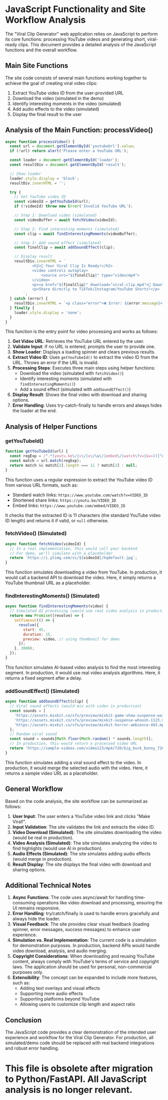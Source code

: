 # JavaScript Functionality and Site Workflow Analysis

The "Viral Clip Generator" web application relies on JavaScript to perform its core functions: processing YouTube videos and generating short, viral-ready clips. This document provides a detailed analysis of the JavaScript functions and the overall workflow.

## Main Site Functions

The site code consists of several main functions working together to achieve the goal of creating viral video clips:

1. Extract YouTube video ID from the user-provided URL
2. Download the video (simulated in the demo)
3. Identify interesting moments in the video (simulated)
4. Add audio effects to the video (simulated)
5. Display the final result to the user

## Analysis of the Main Function: processVideo()

```javascript
async function processVideo() {
  const url = document.getElementById('youtubeUrl').value;
  if (!url) return alert('Please enter a YouTube URL');

  const loader = document.getElementById('loader');
  const resultDiv = document.getElementById('result');

  // Show loader
  loader.style.display = 'block';
  resultDiv.innerHTML = '';

  try {
    // Get YouTube video ID
    const videoId = getYouTubeId(url);
    if (!videoId) throw new Error('Invalid YouTube URL');

    // Step 1: Download video (simulated)
    const videoBuffer = await fetchVideo(videoId);

    // Step 2: Find interesting moments (simulated)
    const clip = await findInterestingMoments(videoBuffer);

    // Step 3: Add sound effect (simulated)
    const finalClip = await addSoundEffect(clip);

    // Display result
    resultDiv.innerHTML = `
            <h2>🎉 Your Viral Clip Is Ready!</h2>
            <video controls autoplay>
                <source src="${finalClip}" type="video/mp4">
            </video>
            <p><a href="${finalClip}" download="viral-clip.mp4">💾 Download Clip</a></p>
            <p>Share directly to TikTok/Instagram/YouTube Shorts!</p>
        `;
  } catch (error) {
    resultDiv.innerHTML = `<p class="error">❌ Error: ${error.message}</p>`;
  } finally {
    loader.style.display = 'none';
  }
}
```

This function is the entry point for video processing and works as follows:

1. **Get Video URL**: Retrieves the YouTube URL entered by the user.
2. **Validate Input**: If no URL is entered, prompts the user to provide one.
3. **Show Loader**: Displays a loading spinner and clears previous results.
4. **Extract Video ID**: Uses `getYouTubeId()` to extract the video ID from the URL. Throws an error if the URL is invalid.
5. **Processing Steps**: Executes three main steps using helper functions:
   - Download the video (simulated with `fetchVideo()`)
   - Identify interesting moments (simulated with `findInterestingMoments()`)
   - Add a sound effect (simulated with `addSoundEffect()`)
6. **Display Result**: Shows the final video with download and sharing options.
7. **Error Handling**: Uses try-catch-finally to handle errors and always hides the loader at the end.

## Analysis of Helper Functions

### getYouTubeId()

```javascript
function getYouTubeId(url) {
  const regExp = /^.*(youtu.be\/|v\/|u\/\w\/|embed\/|watch\?v=|&v=)([^#&?]*).*/;
  const match = url.match(regExp);
  return match && match[2].length === 11 ? match[2] : null;
}
```

This function uses a regular expression to extract the YouTube video ID from various URL formats, such as:

- Standard watch links: `https://www.youtube.com/watch?v=VIDEO_ID`
- Shortened share links: `https://youtu.be/VIDEO_ID`
- Embed links: `https://www.youtube.com/embed/VIDEO_ID`

It checks that the extracted ID is 11 characters (the standard YouTube video ID length) and returns it if valid, or `null` otherwise.

### fetchVideo() (Simulated)

```javascript
async function fetchVideo(videoId) {
  // In a real implementation, this would call your backend
  // For demo, we'll simulate with a placeholder
  return `https://i.ytimg.com/vi/${videoId}/hqdefault.jpg`;
}
```

This function simulates downloading a video from YouTube. In production, it would call a backend API to download the video. Here, it simply returns a YouTube thumbnail URL as a placeholder.

### findInterestingMoments() (Simulated)

```javascript
async function findInterestingMoments(video) {
  // Simulated AI processing (would use real video analysis in production)
  return new Promise((resolve) => {
    setTimeout(() => {
      resolve({
        start: 45,
        duration: 15,
        preview: video, // using thumbnail for demo
      });
    }, 2000);
  });
}
```

This function simulates AI-based video analysis to find the most interesting segment. In production, it would use real video analysis algorithms. Here, it returns a fixed segment after a delay.

### addSoundEffect() (Simulated)

```javascript
async function addSoundEffect(clip) {
  // Viral sound effects (would mix with video in production)
  const sounds = [
    'https://assets.mixkit.co/sfx/preview/mixkit-game-show-suspense-waiting-667.mp3',
    'https://assets.mixkit.co/sfx/preview/mixkit-suspense-whoosh-1123.mp3',
    'https://assets.mixkit.co/sfx/preview/mixkit-horror-ambience-493.mp3',
  ];
  // Random viral sound
  const sound = sounds[Math.floor(Math.random() * sounds.length)];
  // In production, this would return a processed video URL
  return 'https://sample-videos.com/video123/mp4/720/big_buck_bunny_720p_1mb.mp4';
}
```

This function simulates adding a viral sound effect to the video. In production, it would merge the selected audio with the video. Here, it returns a sample video URL as a placeholder.

## General Workflow

Based on the code analysis, the site workflow can be summarized as follows:

1. **User Input**: The user enters a YouTube video link and clicks "Make Viral!".
2. **Input Validation**: The site validates the link and extracts the video ID.
3. **Video Download (Simulated)**: The site simulates downloading the video (would be real in production).
4. **Video Analysis (Simulated)**: The site simulates analyzing the video to find highlights (would use AI in production).
5. **Audio Effects (Simulated)**: The site simulates adding audio effects (would merge in production).
6. **Result Display**: The site displays the final video with download and sharing options.

## Additional Technical Notes

1. **Async Functions**: The code uses async/await for handling time-consuming operations like video download and processing, ensuring the UI remains responsive.
2. **Error Handling**: try/catch/finally is used to handle errors gracefully and always hide the loader.
3. **Visual Feedback**: The site provides clear visual feedback (loading spinner, error messages, success messages) to enhance user experience.
4. **Simulation vs. Real Implementation**: The current code is a simulation for demonstration purposes. In production, backend APIs would handle video download, analysis, and audio merging.
5. **Copyright Considerations**: When downloading and reusing YouTube content, always comply with YouTube's terms of service and copyright laws. The application should be used for personal, non-commercial purposes only.
6. **Extensibility**: The concept can be expanded to include more features, such as:
   - Adding text overlays and visual effects
   - Supporting more audio effects
   - Supporting platforms beyond YouTube
   - Allowing users to customize clip length and aspect ratio

## Conclusion

The JavaScript code provides a clear demonstration of the intended user experience and workflow for the Viral Clip Generator. For production, all simulated/demo code should be replaced with real backend integrations and robust error handling.

# This file is obsolete after migration to Python/FastAPI. All JavaScript analysis is no longer relevant.
